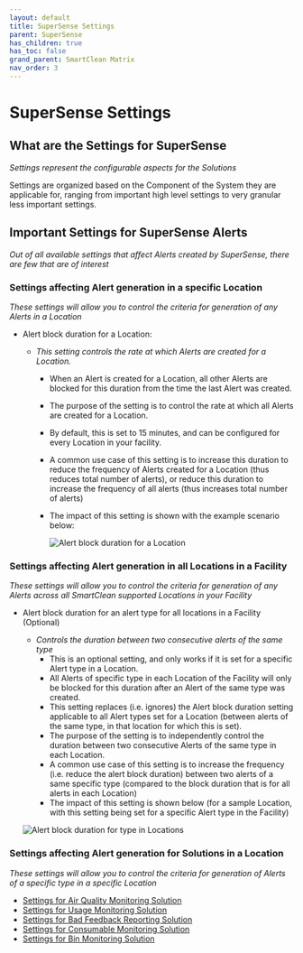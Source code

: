 ```yaml
---
layout: default
title: SuperSense Settings
parent: SuperSense
has_children: true
has_toc: false
grand_parent: SmartClean Matrix
nav_order: 3
---
```

# SuperSense Settings

## What are the Settings for SuperSense
*Settings represent the configurable aspects for the Solutions*

Settings are organized based on the Component of the System they are applicable for, ranging from 
important high level settings to very granular less important settings.

## Important Settings for SuperSense Alerts
*Out of all available settings that affect Alerts created by SuperSense, there are few that are of interest*

### Settings affecting Alert generation in a specific Location
*These settings will allow you to control the criteria for generation of any Alerts in a Location*

- Alert block duration for a Location:
    
  - *This setting controls the rate at which Alerts are created for a Location.*
    - When an Alert is created for a Location, all other Alerts are blocked for this duration from the time the last Alert was created.
    - The purpose of the setting is to control the rate at which all Alerts are created for a Location.
    - By default, this is set to 15 minutes, and can be configured for every Location in your facility.
    - A common use case of this setting is to increase this duration to reduce the frequency of Alerts created for a Location (thus reduces total number of alerts), or reduce this duration to increase the frequency of all alerts (thus increases total number of alerts)
    - The impact of this setting is shown with the example scenario below:

      ![Alert block duration for a Location](https://www.smartclean.io/matrix/images/AlertBlockDurationForLocation.png)

### Settings affecting Alert generation in all Locations in a Facility
*These settings will allow you to control the criteria for generation of any Alerts across all SmartClean supported Locations in your Facility*

- Alert block duration for an alert type for all locations in a Facility (Optional)

    - *Controls the duration between two consecutive alerts of the same type*
      - This is an optional setting, and only works if it is set for a specific Alert type in a Location.
      - All Alerts of specific type in each Location of the Facility will only be blocked for this duration after an Alert of the same type was created.
      - This setting replaces (i.e. ignores) the Alert block duration setting applicable to all Alert types set for a Location (between alerts of the same type, in that location for which this is set).
      - The purpose of the setting is to independently control the duration between two consecutive Alerts of the same type in each Location.
      - A common use case of this setting is to increase the frequency (i.e. reduce the alert block duration) between two alerts of a same specific type (compared to the block duration that is for all alerts in each Location)
      - The impact of this setting is shown below (for a sample Location, with this setting being set for a specific Alert type in the Facility)

    ![Alert block duration for type in Locations](https://www.smartclean.io/matrix/images/AlertBlockDurationForType.png)

### Settings affecting Alert generation for Solutions in a Location
*These settings will allow you to control the criteria for generation of Alerts of a specific type in a specific Location*

- [Settings for Air Quality Monitoring Solution](/vcs_aq_settings.html)
- [Settings for Usage Monitoring Solution](/vcs_pc_settings.html)
- [Settings for Bad Feedback Reporting Solution](/vcs_fd_settings.html)
- [Settings for Consumable Monitoring Solution](/vcs_cmd_settings.html)
- [Settings for Bin Monitoring Solution](/vcs_bin_settings.html)